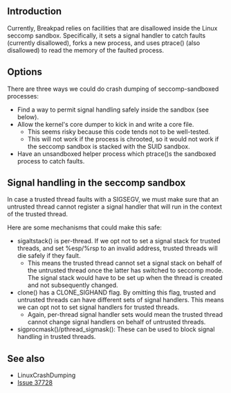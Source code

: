## Introduction
Currently, Breakpad relies on facilities that are disallowed inside the Linux seccomp sandbox.  Specifically, it sets a signal handler to catch faults (currently disallowed), forks a new process, and uses ptrace() (also disallowed) to read the memory of the faulted process.

## Options
There are three ways we could do crash dumping of seccomp-sandboxed processes:
  * Find a way to permit signal handling safely inside the sandbox (see below).
  * Allow the kernel's core dumper to kick in and write a core file.
    * This seems risky because this code tends not to be well-tested.
    * This will not work if the process is chrooted, so it would not work if the seccomp sandbox is stacked with the SUID sandbox.
  * Have an unsandboxed helper process which ptrace()s the sandboxed process to catch faults.

## Signal handling in the seccomp sandbox
In case a trusted thread faults with a SIGSEGV, we must make sure that an untrusted thread cannot register a signal handler that will run in the context of the trusted thread.

Here are some mechanisms that could make this safe:
  * sigaltstack() is per-thread.  If we opt not to set a signal stack for trusted threads, and set %esp/%rsp to an invalid address, trusted threads will die safely if they fault.
    * This means the trusted thread cannot set a signal stack on behalf of the untrusted thread once the latter has switched to seccomp mode.  The signal stack would have to be set up when the thread is created and not subsequently changed.
  * clone() has a CLONE\_SIGHAND flag.  By omitting this flag, trusted and untrusted threads can have different sets of signal handlers.  This means we can opt not to set signal handlers for trusted threads.
    * Again, per-thread signal handler sets would mean the trusted thread cannot change signal handlers on behalf of untrusted threads.
  * sigprocmask()/pthread\_sigmask(): These can be used to block signal handling in trusted threads.

## See also
  * LinuxCrashDumping
  * [Issue 37728](http://code.google.com/p/chromium/issues/detail?id=37728)